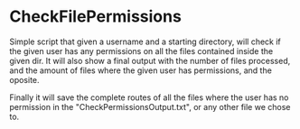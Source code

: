 # CheckFilePermissions

Simple script that given a username and a starting directory, will check if the given user has any permissions on all the files contained inside the given dir.
It will also show a final output with the number of files processed, and the amount of files where the given user has permissions, and the oposite.

Finally it will save the complete routes of all the files where the user has no permission in the "CheckPermissionsOutput.txt", or any other file we chose to.
